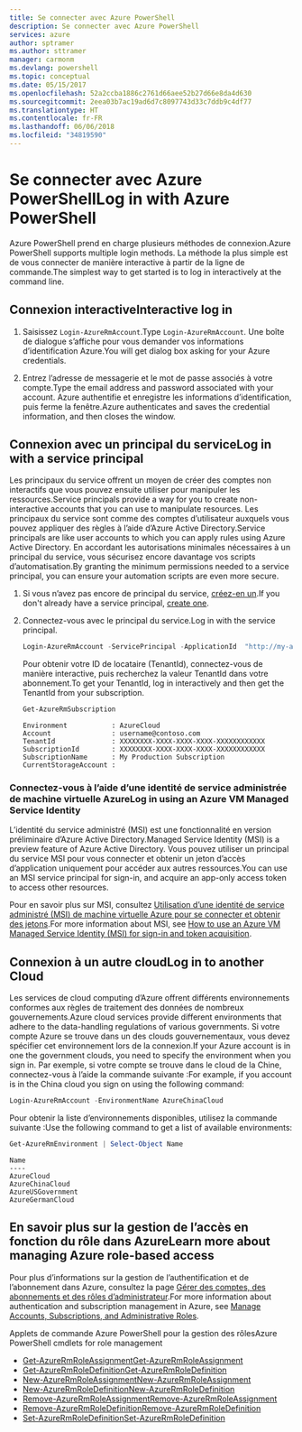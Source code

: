 ```yaml
---
title: Se connecter avec Azure PowerShell
description: Se connecter avec Azure PowerShell
services: azure
author: sptramer
ms.author: sttramer
manager: carmonm
ms.devlang: powershell
ms.topic: conceptual
ms.date: 05/15/2017
ms.openlocfilehash: 52a2ccba1886c2761d66aee52b27d66e8da4d630
ms.sourcegitcommit: 2eea03b7ac19ad6d7c8097743d33c7ddb9c4df77
ms.translationtype: HT
ms.contentlocale: fr-FR
ms.lasthandoff: 06/06/2018
ms.locfileid: "34819590"
---
```

# <a name="log-in-with-azure-powershell"></a><span data-ttu-id="deb25-103">Se connecter avec Azure PowerShell</span><span class="sxs-lookup"><span data-stu-id="deb25-103">Log in with Azure PowerShell</span></span>

<span data-ttu-id="deb25-104">Azure PowerShell prend en charge plusieurs méthodes de connexion.</span><span class="sxs-lookup"><span data-stu-id="deb25-104">Azure PowerShell supports multiple login methods.</span></span> <span data-ttu-id="deb25-105">La méthode la plus simple est de vous connecter de manière interactive à partir de la ligne de commande.</span><span class="sxs-lookup"><span data-stu-id="deb25-105">The simplest way to get started is to log in interactively at the command line.</span></span>

## <a name="interactive-log-in"></a><span data-ttu-id="deb25-106">Connexion interactive</span><span class="sxs-lookup"><span data-stu-id="deb25-106">Interactive log in</span></span>

1. <span data-ttu-id="deb25-107">Saisissez `Login-AzureRmAccount`.</span><span class="sxs-lookup"><span data-stu-id="deb25-107">Type `Login-AzureRmAccount`.</span></span> <span data-ttu-id="deb25-108">Une boîte de dialogue s’affiche pour vous demander vos informations d’identification Azure.</span><span class="sxs-lookup"><span data-stu-id="deb25-108">You will get dialog box asking for your Azure credentials.</span></span>

2. <span data-ttu-id="deb25-109">Entrez l’adresse de messagerie et le mot de passe associés à votre compte.</span><span class="sxs-lookup"><span data-stu-id="deb25-109">Type the email address and password associated with your account.</span></span> <span data-ttu-id="deb25-110">Azure authentifie et enregistre les informations d’identification, puis ferme la fenêtre.</span><span class="sxs-lookup"><span data-stu-id="deb25-110">Azure authenticates and saves the credential information, and then closes the window.</span></span>

## <a name="log-in-with-a-service-principal"></a><span data-ttu-id="deb25-111">Connexion avec un principal du service</span><span class="sxs-lookup"><span data-stu-id="deb25-111">Log in with a service principal</span></span>

<span data-ttu-id="deb25-112">Les principaux du service offrent un moyen de créer des comptes non interactifs que vous pouvez ensuite utiliser pour manipuler les ressources.</span><span class="sxs-lookup"><span data-stu-id="deb25-112">Service principals provide a way for you to create non-interactive accounts that you can use to manipulate resources.</span></span> <span data-ttu-id="deb25-113">Les principaux du service sont comme des comptes d’utilisateur auxquels vous pouvez appliquer des règles à l’aide d’Azure Active Directory.</span><span class="sxs-lookup"><span data-stu-id="deb25-113">Service principals are like user accounts to which you can apply rules using Azure Active Directory.</span></span> <span data-ttu-id="deb25-114">En accordant les autorisations minimales nécessaires à un principal du service, vous sécurisez encore davantage vos scripts d’automatisation.</span><span class="sxs-lookup"><span data-stu-id="deb25-114">By granting the minimum permissions needed to a service principal, you can ensure your automation scripts are even more secure.</span></span>

1. <span data-ttu-id="deb25-115">Si vous n’avez pas encore de principal du service, [créez-en un](create-azure-service-principal-azureps.md).</span><span class="sxs-lookup"><span data-stu-id="deb25-115">If you don't already have a service principal, [create one](create-azure-service-principal-azureps.md).</span></span>

2. <span data-ttu-id="deb25-116">Connectez-vous avec le principal du service.</span><span class="sxs-lookup"><span data-stu-id="deb25-116">Log in with the service principal.</span></span>

    ```powershell
    Login-AzureRmAccount -ServicePrincipal -ApplicationId  "http://my-app" -Credential $pscredential -TenantId $tenantid
    ```

    <span data-ttu-id="deb25-117">Pour obtenir votre ID de locataire (TenantId), connectez-vous de manière interactive, puis recherchez la valeur TenantId dans votre abonnement.</span><span class="sxs-lookup"><span data-stu-id="deb25-117">To get your TenantId, log in interactively and then get the TenantId from your subscription.</span></span>

    ```powershell
    Get-AzureRmSubscription
    ```

    ```
    Environment           : AzureCloud
    Account               : username@contoso.com
    TenantId              : XXXXXXXX-XXXX-XXXX-XXXX-XXXXXXXXXXXX
    SubscriptionId        : XXXXXXXX-XXXX-XXXX-XXXX-XXXXXXXXXXXX
    SubscriptionName      : My Production Subscription
    CurrentStorageAccount :
    ```

### <a name="log-in-using-an-azure-vm-managed-service-identity"></a><span data-ttu-id="deb25-118">Connectez-vous à l’aide d’une identité de service administrée de machine virtuelle Azure</span><span class="sxs-lookup"><span data-stu-id="deb25-118">Log in using an Azure VM Managed Service Identity</span></span>

<span data-ttu-id="deb25-119">L’identité du service administré (MSI) est une fonctionnalité en version préliminaire d’Azure Active Directory.</span><span class="sxs-lookup"><span data-stu-id="deb25-119">Managed Service Identity (MSI) is a preview feature of Azure Active Directory.</span></span> <span data-ttu-id="deb25-120">Vous pouvez utiliser un principal du service MSI pour vous connecter et obtenir un jeton d’accès d’application uniquement pour accéder aux autres ressources.</span><span class="sxs-lookup"><span data-stu-id="deb25-120">You can use an MSI service principal for sign-in, and acquire an app-only access token to access other resources.</span></span>

<span data-ttu-id="deb25-121">Pour en savoir plus sur MSI, consultez [Utilisation d’une identité de service administré (MSI) de machine virtuelle Azure pour se connecter et obtenir des jetons](/azure/active-directory/msi-how-to-get-access-token-using-msi).</span><span class="sxs-lookup"><span data-stu-id="deb25-121">For more information about MSI, see [How to use an Azure VM Managed Service Identity (MSI) for sign-in and token acquisition](/azure/active-directory/msi-how-to-get-access-token-using-msi).</span></span>

## <a name="log-in-to-another-cloud"></a><span data-ttu-id="deb25-122">Connexion à un autre cloud</span><span class="sxs-lookup"><span data-stu-id="deb25-122">Log in to another Cloud</span></span>

<span data-ttu-id="deb25-123">Les services de cloud computing d’Azure offrent différents environnements conformes aux règles de traitement des données de nombreux gouvernements.</span><span class="sxs-lookup"><span data-stu-id="deb25-123">Azure cloud services provide different environments that adhere to the data-handling regulations of various governments.</span></span> <span data-ttu-id="deb25-124">Si votre compte Azure se trouve dans un des clouds gouvernementaux, vous devez spécifier cet environnement lors de la connexion.</span><span class="sxs-lookup"><span data-stu-id="deb25-124">If your Azure account is in one the government clouds, you need to specify the environment when you sign in.</span></span> <span data-ttu-id="deb25-125">Par exemple, si votre compte se trouve dans le cloud de la Chine, connectez-vous à l’aide la commande suivante :</span><span class="sxs-lookup"><span data-stu-id="deb25-125">For example, if you account is in the China cloud you sign on using the following command:</span></span>

```powershell
Login-AzureRmAccount -EnvironmentName AzureChinaCloud
```

<span data-ttu-id="deb25-126">Pour obtenir la liste d’environnements disponibles, utilisez la commande suivante :</span><span class="sxs-lookup"><span data-stu-id="deb25-126">Use the following command to get a list of available environments:</span></span>

```powershell
Get-AzureRmEnvironment | Select-Object Name
```

```
Name
----
AzureCloud
AzureChinaCloud
AzureUSGovernment
AzureGermanCloud
```

## <a name="learn-more-about-managing-azure-role-based-access"></a><span data-ttu-id="deb25-127">En savoir plus sur la gestion de l’accès en fonction du rôle dans Azure</span><span class="sxs-lookup"><span data-stu-id="deb25-127">Learn more about managing Azure role-based access</span></span>

<span data-ttu-id="deb25-128">Pour plus d’informations sur la gestion de l’authentification et de l’abonnement dans Azure, consultez la page [Gérer des comptes, des abonnements et des rôles d’administrateur](/azure/active-directory/role-based-access-control-configure).</span><span class="sxs-lookup"><span data-stu-id="deb25-128">For more information about authentication and subscription management in Azure, see [Manage Accounts, Subscriptions, and Administrative Roles](/azure/active-directory/role-based-access-control-configure).</span></span>

<span data-ttu-id="deb25-129">Applets de commande Azure PowerShell pour la gestion des rôles</span><span class="sxs-lookup"><span data-stu-id="deb25-129">Azure PowerShell cmdlets for role management</span></span>

* [<span data-ttu-id="deb25-130">Get-AzureRmRoleAssignment</span><span class="sxs-lookup"><span data-stu-id="deb25-130">Get-AzureRmRoleAssignment</span></span>](/powershell/module/AzureRM.Resources/Get-AzureRmRoleAssignment)
* [<span data-ttu-id="deb25-131">Get-AzureRmRoleDefinition</span><span class="sxs-lookup"><span data-stu-id="deb25-131">Get-AzureRmRoleDefinition</span></span>](/powershell/module/AzureRM.Resources/Get-AzureRmRoleDefinition)
* [<span data-ttu-id="deb25-132">New-AzureRmRoleAssignment</span><span class="sxs-lookup"><span data-stu-id="deb25-132">New-AzureRmRoleAssignment</span></span>](/powershell/module/AzureRM.Resources/New-AzureRmRoleAssignment)
* [<span data-ttu-id="deb25-133">New-AzureRmRoleDefinition</span><span class="sxs-lookup"><span data-stu-id="deb25-133">New-AzureRmRoleDefinition</span></span>](/powershell/module/AzureRM.Resources/New-AzureRmRoleDefinition)
* [<span data-ttu-id="deb25-134">Remove-AzureRmRoleAssignment</span><span class="sxs-lookup"><span data-stu-id="deb25-134">Remove-AzureRmRoleAssignment</span></span>](/powershell/module/AzureRM.Resources/Remove-AzureRmRoleAssignment)
* [<span data-ttu-id="deb25-135">Remove-AzureRmRoleDefinition</span><span class="sxs-lookup"><span data-stu-id="deb25-135">Remove-AzureRmRoleDefinition</span></span>](/powershell/module/AzureRM.Resources/Remove-AzureRmRoleDefinition)
* [<span data-ttu-id="deb25-136">Set-AzureRmRoleDefinition</span><span class="sxs-lookup"><span data-stu-id="deb25-136">Set-AzureRmRoleDefinition</span></span>](/powershell/moduel/AzureRM.Resources/Set-AzureRmRoleDefinition)

